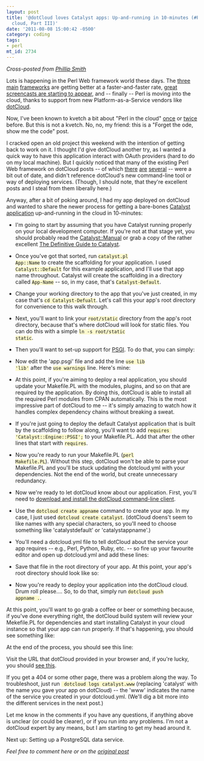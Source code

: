 ```yaml
---
layout: post
title: '@dotCloud loves Catalyst apps: Up-and-running in 10-minutes (#Perl in the
  cloud, Part III)'
date: '2011-08-08 15:00:42 -0500'
category: coding
tags:
- perl
mt_id: 2734
---
```

<p><em>Cross-posted from <a href="http://blogs.perl.org/users/phillip_smith/2011/08/dotcloud-loves-catalyst-apps-up-and-running-in-10-minutes-perl-in-the-cloud-part-iii.html">Phillip Smith</a></em></p></small>

<style>
code { background: #fcf9ce; padding 2em; }
</style>

Lots is happening in the Perl Web framework world these days. The [three](http://mojolicio.us/) [main](http://www.catalystframework.org/) [frameworks](http://perldancer.org/) are getting better at a faster-and-faster rate, [great screencasts are starting to appear](http://mojocasts.com/), and -- finally -- Perl is moving into the cloud, thanks to support from new Platform-as-a-Service vendors like [dotCloud](http://dotcloud.com).

Now, I've been known to kvetch a bit about "Perl in the cloud" [once](http://www.phillipadsmith.com/2011/03/ten-million-dollars-to-dotcloud-but-still-no-perl-support.html) or [twice](http://www.phillipadsmith.com/2011/05/from-perl-slacker-to-perl-hacker-perl-in-the-cloud-part-ii.html) before. But this is not a kvetch. No, no, my friend: this is a "Forget the ode, show me the code" post.

I cracked open an old project this weekend with the intention of getting back to work on it. I thought I'd give dotCloud another try, as I wanted a quick way to have this application interact with OAuth providers (hard to do on my local machine). But I quickly noticed that many of the existing Perl Web framework on dotCloud posts -- of which [there](http://blog.kraih.com/mojolicious-in-the-cloud-hello-dotcloud) [are](http://blogs.perl.org/users/marco_fontani/2011/04/dancing-on-a-cloud-made-of-pearls.html) [several](http://onionstand.blogspot.com/2011/04/catalyst-in-cloud.html) -- were a bit out of date, and didn't reference dotCloud's new command-line tool or way of deploying services. (Though, I should note, that they're excellent posts and I steal from them liberally here.)

Anyway, after a bit of poking around, I had my app deployed on dotCloud and wanted to share the newer process for getting a bare-bones [Catalyst application](http://www.catalystframework.org/) up-and-running in the cloud in 10-minutes:

* I'm going to start by assuming that you have Catalyst running properly on your local development computer. If you're not at that stage yet, you should probably read the [Catalyst::Manual](http://search.cpan.org/perldoc?Catalyst::Manual) or grab a copy of the rather excellent [The Definitive Guide to Catalyst](http://www.amazon.co.uk/Definitive-Guide-Catalyst-Maintainable-Applications/dp/1430223650?&camp=2486&linkCode=wey&tag=enligperlorga-21&creative=8882).

* Once you've got that sorted, run <code>catalyst.pl App::Name</code> to create the scaffolding for your application. I used <code>Catalyst::Default</code> for this example application, and I'll use that app name throughout. Catalyst will create the scaffolding in a directory called <code>App-Name</code> -- so, in my case, that's <code>Catalyst-Default</code>.

* Change your working directory to the app that you've just created, in my case that's <code>cd Catalyst-Defualt</code>. Let's call this your app's root directory for convenience to this walk through.

* Next, you'll want to link your <code>root/static</code> directory from the app's root directory, because that's where dotCloud will look for static files. You can do this with a simple <code>ln -s root/static static</code>.

* Then you'll want to set-up support for [PSGI](http://plackperl.org/). To do that, you can simply:

<script src="https://gist.github.com/1132562.js?file=gistfile1.pl"></script>

* Now edit the 'app.psgi' file and add the line <code>use lib 'lib'</code> after the <code>use warnings</code> line. Here's mine:

<script src="https://gist.github.com/1132491.js?file=app.psgi"></script>

* At this point, if you're aiming to deploy a real application, you should update your Makefile.PL with the modules, plugins, and so on that are required by the application. By doing this, dotCloud is able to install all the required Perl modules from CPAN automatically. This is the most impressive part of dotCloud to me --  it's simply amazing to watch how it handles complex dependency chains without breaking a sweat.

* If you're just going to deploy the default Catalyst application that is built by the scaffolding to follow along, you'll want to add <code>requires 'Catalyst::Engine::PSGI';</code> to your Makefile.PL. Add that after the other lines that start with <code>requires</code>.

* Now you're ready to run your Makefile.PL (<code>perl Makefile.PL</code>). Without this step, dotCloud won't be able to parse your Makefile.PL and you'll be stuck updating the dotcloud.yml with your dependencies. Not the end of the world, but create unnecessary redundancy.

* Now we're ready to let dotCloud know about our application. First, you'll need to [download and install the dotCloud command-line client](http://docs.dotcloud.com/firststeps/install/).

* Use the <code>dotcloud create appname</code>  command to create your app. In my case, I just used <code>dotcloud create catalyst</code>. (dotCloud doens't seem to like names with any special characters, so you'll need to choose something like 'catalystdefault' or 'catalystappname'.)

* You'll need a dotcloud.yml file to tell dotCloud about the service your app requires -- e.g., Perl, Python, Ruby, etc. -- so fire up your favourite editor and open up dotcloud.yml and add these lines:

<script src="https://gist.github.com/1132566.js?file=dotcloud.yml"></script>

* Save that file in the root directory of your app. At this point, your app's root directory should look like so:

<script src="https://gist.github.com/1132569.js?file=gistfile1.txt"></script>

* Now you're ready to deploy your application into the dotCloud cloud. Drum roll please.... So, to do that, simply run <code>dotcloud push appname .</code>.

At this point, you'll want to go grab a coffee or beer or something because, if you've done everything right, the dotCloud build system will review your Mekefile.PL for dependencies and start installing Catalyst in your cloud instance so that your app can run properly. If that's happening, you should see something like:

<script src="https://gist.github.com/1132570.js?file=gistfile1.txt"></script>

At the end of the process, you should see this line:

<script src="https://gist.github.com/1132572.js?file=gistfile1.txt"></script>

Visit the URL that dotCloud provided in your browser and, if you're lucky, you should [see this](http://9f385357.dotcloud.com/).

If you get a 404 or some other page, there was a problem along the way. To troubleshoot, just run <code> dotcloud logs catalyst.www</code> (replacing 'catalyst' with the name you gave your app on dotCloud) -- the 'www' indicates the name of the service you created in your dotcloud.yml. (We'll dig a bit more into the different services in the next post.)

Let me know in the comments if you have any questions, if anything above is unclear (or could be clearer), or if you run into any problems. I'm not a dotCloud expert by any means, but I am starting to get my head around it.

Next up: Setting up a PostgreSQL data service.

<p><em>Feel free to comment here or on the <a href="http://blogs.perl.org/users/phillip_smith/2011/08/dotcloud-loves-catalyst-apps-up-and-running-in-10-minutes-perl-in-the-cloud-part-iii.html">original post</a></em></small>
